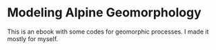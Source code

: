 # Modeling Alpine Geomorphology

This is an ebook with some codes for geomorphic processes. I made it mostly for myself.

```{tableofcontents}
```
